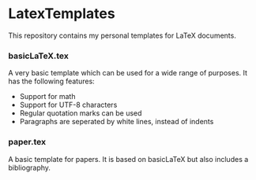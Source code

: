 # LatexTemplates
This repository contains my personal templates for LaTeX documents.

### basicLaTeX.tex
A very basic template which can be used for a wide range of purposes. It has the following features:
* Support for math
* Support for UTF-8 characters
* Regular quotation marks can be used
* Paragraphs are seperated by white lines, instead of indents

### paper.tex
A basic template for papers. It is based on basicLaTeX but also includes a bibliography.
